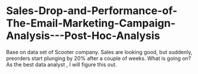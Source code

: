# Sales-Drop-and-Performance-of-The-Email-Marketing-Campaign-Analysis---Post-Hoc-Analysis
Base on data set of Scooter company. Sales are looking good, but suddenly, preorders start plunging by 20% after a couple of weeks. What is going on? As the best data analyst , I will figure this out. 
